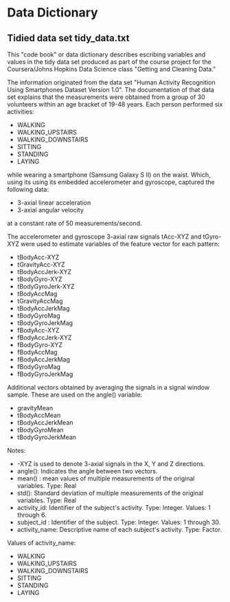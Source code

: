 # Data Dictionary
## Tidied data set tidy_data.txt

This "code book" or data dictionary describes escribing variables and values in the tidy data set produced
as part of the course project for the Coursera/Johns Hopkins Data Science class "Getting and Cleaning Data."

The information originated from the data set "Human Activity Recognition Using Smartphones Dataset Version 1.0".
The documentation of that data set explains that the measurements were obtained from
a group of 30 volunteers within an age bracket of 19-48 years. Each person performed six activities:
* WALKING
* WALKING_UPSTAIRS
* WALKING_DOWNSTAIRS
* SITTING
* STANDING
* LAYING

while wearing a smartphone (Samsung Galaxy S II) on the waist.
Which, using its using its embedded accelerometer and gyroscope, captured the following data:
* 3-axial linear acceleration
* 3-axial angular velocity

at a constant rate of 50 measurements/second.

The accelerometer and gyroscope 3-axial raw signals tAcc-XYZ and tGyro-XYZ were used to estimate variables
of the feature vector for each pattern:
* tBodyAcc-XYZ
* tGravityAcc-XYZ
* tBodyAccJerk-XYZ
* tBodyGyro-XYZ
* tBodyGyroJerk-XYZ
* tBodyAccMag
* tGravityAccMag
* tBodyAccJerkMag
* tBodyGyroMag
* tBodyGyroJerkMag
* fBodyAcc-XYZ
* fBodyAccJerk-XYZ
* fBodyGyro-XYZ
* fBodyAccMag
* fBodyAccJerkMag
* fBodyGyroMag
* fBodyGyroJerkMag

Additional vectors obtained by averaging the signals in a signal window sample. These are used on the angle() variable:

* gravityMean
* tBodyAccMean
* tBodyAccJerkMean
* tBodyGyroMean
* tBodyGyroJerkMean

Notes:

* -XYZ is used to denote 3-axial signals in the X, Y and Z directions.
* angle(): Indicates the angle between two vectors.
* mean() : mean values of multiple measurements of the original variables. Type: Real
* std():	Standard deviation of multiple measurements of the original variables. Type: Real
* activity_id: Identifier of the subject's activity. Type: Integer. Values: 1 through 6.
* subject_id :	Identifier of the subject. Type: Integer. Values: 1 through 30.
* activity_name: Descriptive name of each subject's activity. Type: Factor.


Values of activity_name:
* WALKING
* WALKING_UPSTAIRS
*	WALKING_DOWNSTAIRS
* SITTING
* STANDING
* LAYING

